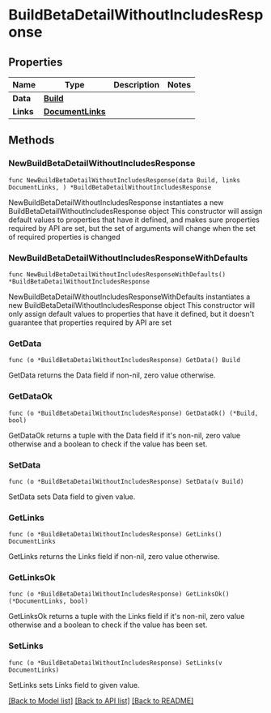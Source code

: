 # BuildBetaDetailWithoutIncludesResponse

## Properties

Name | Type | Description | Notes
------------ | ------------- | ------------- | -------------
**Data** | [**Build**](Build.md) |  | 
**Links** | [**DocumentLinks**](DocumentLinks.md) |  | 

## Methods

### NewBuildBetaDetailWithoutIncludesResponse

`func NewBuildBetaDetailWithoutIncludesResponse(data Build, links DocumentLinks, ) *BuildBetaDetailWithoutIncludesResponse`

NewBuildBetaDetailWithoutIncludesResponse instantiates a new BuildBetaDetailWithoutIncludesResponse object
This constructor will assign default values to properties that have it defined,
and makes sure properties required by API are set, but the set of arguments
will change when the set of required properties is changed

### NewBuildBetaDetailWithoutIncludesResponseWithDefaults

`func NewBuildBetaDetailWithoutIncludesResponseWithDefaults() *BuildBetaDetailWithoutIncludesResponse`

NewBuildBetaDetailWithoutIncludesResponseWithDefaults instantiates a new BuildBetaDetailWithoutIncludesResponse object
This constructor will only assign default values to properties that have it defined,
but it doesn't guarantee that properties required by API are set

### GetData

`func (o *BuildBetaDetailWithoutIncludesResponse) GetData() Build`

GetData returns the Data field if non-nil, zero value otherwise.

### GetDataOk

`func (o *BuildBetaDetailWithoutIncludesResponse) GetDataOk() (*Build, bool)`

GetDataOk returns a tuple with the Data field if it's non-nil, zero value otherwise
and a boolean to check if the value has been set.

### SetData

`func (o *BuildBetaDetailWithoutIncludesResponse) SetData(v Build)`

SetData sets Data field to given value.


### GetLinks

`func (o *BuildBetaDetailWithoutIncludesResponse) GetLinks() DocumentLinks`

GetLinks returns the Links field if non-nil, zero value otherwise.

### GetLinksOk

`func (o *BuildBetaDetailWithoutIncludesResponse) GetLinksOk() (*DocumentLinks, bool)`

GetLinksOk returns a tuple with the Links field if it's non-nil, zero value otherwise
and a boolean to check if the value has been set.

### SetLinks

`func (o *BuildBetaDetailWithoutIncludesResponse) SetLinks(v DocumentLinks)`

SetLinks sets Links field to given value.



[[Back to Model list]](../README.md#documentation-for-models) [[Back to API list]](../README.md#documentation-for-api-endpoints) [[Back to README]](../README.md)


